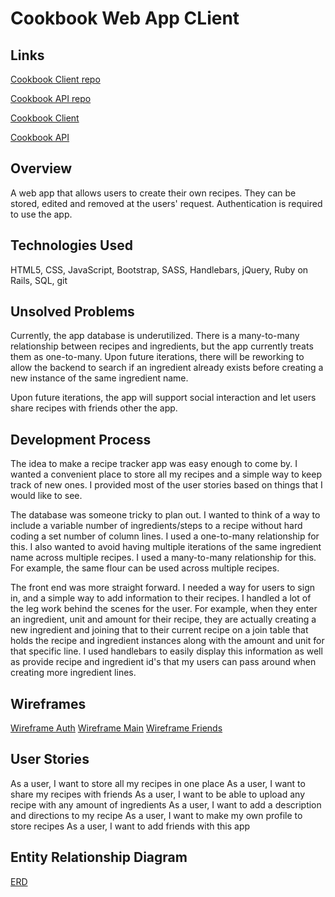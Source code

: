 # Cookbook Web App CLient

## Links

[Cookbook Client repo](https://github.com/kamsahn/full-stack-project-client)

[Cookbook API repo](https://github.com/kamsahn/full-stack-project-api)

[Cookbook Client](https://kamsahn.github.io/full-stack-project-client/)

[Cookbook API](https://fullstackrecipe.herokuapp.com/)

## Overview

A web app that allows users to create their own recipes. They can be stored, edited and removed at the users' request. Authentication is required to use the app.

## Technologies Used

HTML5, CSS, JavaScript, Bootstrap, SASS, Handlebars, jQuery, Ruby on Rails, SQL, git

## Unsolved Problems

Currently, the app database is underutilized. There is a many-to-many relationship between recipes and ingredients, but the app currently treats them as one-to-many. Upon future iterations, there will be reworking to allow the backend to search if an ingredient already exists before creating a new instance of the same ingredient name.

Upon future iterations, the app will support social interaction and let users share recipes with friends other the app.

## Development Process

The idea to make a recipe tracker app was easy enough to come by. I wanted a convenient place to store all my recipes and a simple way to keep track of new ones. I provided most of the user stories based on things that I would like to see.

The database was someone tricky to plan out. I wanted to think of a way to include a variable number of ingredients/steps to a recipe without hard coding a set number of column lines. I used a one-to-many relationship for this. I also wanted to avoid having multiple iterations of the same ingredient name across multiple recipes. I used a many-to-many relationship for this. For example, the same flour can be used across multiple recipes.

The front end was more straight forward. I needed a way for users to sign in, and a simple way to add information to their recipes. I handled a lot of the leg work behind the scenes for the user. For example, when they enter an ingredient, unit and amount for their recipe, they are actually creating a new ingredient and joining that to their current recipe on a join table that holds the recipe and ingredient instances along with the amount and unit for that specific line. I used handlebars to easily display this information as well as provide recipe and ingredient id's that my users can pass around when creating more ingredient lines.

## Wireframes

[Wireframe Auth](https://i.imgur.com/QJJVCAs.jpg)
[Wireframe Main](https://i.imgur.com/L4bsLdw.jpg)
[Wireframe Friends](https://i.imgur.com/n8KJjaq.jpg)

## User Stories

As a user, I want to store all my recipes in one place
As a user, I want to share my recipes with friends
As a user, I want to be able to upload any recipe with any amount of ingredients
As a user, I want to add a description and directions to my recipe
As a user, I want to make my own profile to store recipes
As a user, I want to add friends with this app

## Entity Relationship Diagram

[ERD](https://i.imgur.com/Bn6YY5Y.jpg)
